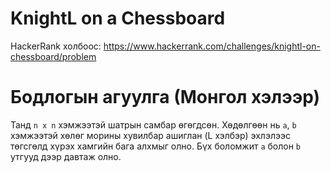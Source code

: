 # KnightL on a Chessboard

HackerRank холбоос: https://www.hackerrank.com/challenges/knightl-on-chessboard/problem

# Бодлогын агуулга (Монгол хэлээр)

Танд `n x n` хэмжээтэй шатрын самбар өгөгдсөн. Хөдөлгөөн нь `a`, `b` хэмжээтэй хөлөг морины хувилбар ашиглан (L хэлбэр) эхлэлээс төгсгөлд хүрэх хамгийн бага алхмыг олно. Бүх боломжит `a` болон `b` утгууд дээр давтаж олно.
